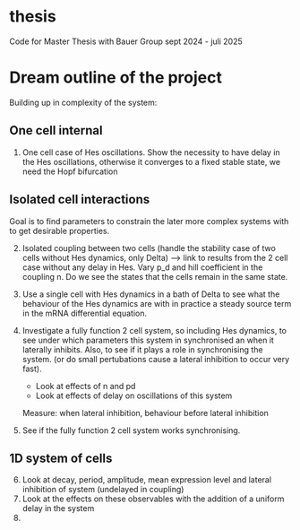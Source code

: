 # thesis
Code for Master Thesis with Bauer Group sept 2024 - juli 2025


# Dream outline of the project 

Building up in complexity of the system: 

## One cell internal
1. One cell case of Hes oscillations. Show the necessity to have delay in the Hes oscillations, otherwise it converges to a fixed stable state, we need the Hopf bifurcation 

## Isolated cell interactions
Goal is to find parameters to constrain the later more complex systems with to get desirable properties. 

2. Isolated coupling between two cells (handle the stability case of two cells without Hes dynamics, only Delta) --> link to results from the 2 cell case without any delay in Hes. Vary p_d and hill coefficient in the coupling n. Do we see the states that the cells remain in the same state.
3. Use a single cell with Hes dynamics in a bath of Delta to see what the behaviour of the Hes dynamics are with in practice a steady source term in the mRNA differential equation.
4. Investigate a fully function 2 cell system, so including Hes dynamics, to see under which parameters this system in synchronised an when it laterally inhibits. Also, to see if it plays a role in synchronising the system. (or do small pertubations cause a lateral inhibition to occur very fast). 
    - Look at effects of n and pd
    - Look at effects of delay on oscillations of this system 

    Measure: when lateral inhibition, behaviour before lateral inhibition

5. See if the fully function 2 cell system works synchronising. 

## 1D system of cells 

6. Look at decay, period, amplitude, mean expression level and lateral inhibition of system (undelayed in coupling)
7. Look at the effects on these observables with the addition of a uniform delay in the system 
8. 
